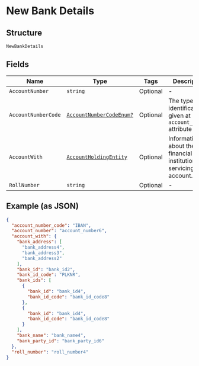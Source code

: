 
# New Bank Details

## Structure

`NewBankDetails`

## Fields

| Name | Type | Tags | Description |
|  --- | --- | --- | --- |
| `AccountNumber` | `string` | Optional | - |
| `AccountNumberCode` | [`AccountNumberCodeEnum?`](../../doc/models/account-number-code-enum.md) | Optional | The type of identification given at `account_number` attribute |
| `AccountWith` | [`AccountHoldingEntity`](../../doc/models/account-holding-entity.md) | Optional | Information about the financial institution servicing the account. |
| `RollNumber` | `string` | Optional | - |

## Example (as JSON)

```json
{
  "account_number_code": "IBAN",
  "account_number": "account_number6",
  "account_with": {
    "bank_address": [
      "bank_address4",
      "bank_address3",
      "bank_address2"
    ],
    "bank_id": "bank_id2",
    "bank_id_code": "PLKNR",
    "bank_ids": [
      {
        "bank_id": "bank_id4",
        "bank_id_code": "bank_id_code8"
      },
      {
        "bank_id": "bank_id4",
        "bank_id_code": "bank_id_code8"
      }
    ],
    "bank_name": "bank_name4",
    "bank_party_id": "bank_party_id6"
  },
  "roll_number": "roll_number4"
}
```

